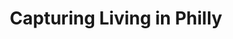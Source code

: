 ---
pid: ch460
title: Capturing Living in Philly
location_transcription: Ben Franklin Parkway
coordinates: "[-75.173755729747, 39.960184729338]"
zipcode: '70118'
gen_neighborhood: 
neighborhood: 
outside_phl: 'New Orleans LA '
age: '27'
age_range: 20-29
instagram: 
image_file_name: ch_460.jpg
proposal_transcription: A collection of pictures about the real life of Philly with
  local people
topic: 
topic_summary: '0'
type: 
keywords_other: 
credit: Chrystain
image_labels: 
twitter: 
facebook: 
permalink: "/monuments/ch460/"
layout: item-page
---